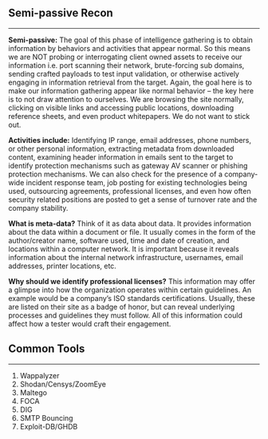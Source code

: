 ## Semi-passive Recon

---

**Semi-passive:** The goal of this phase of intelligence gathering is to obtain information by behaviors and activities that appear normal. So this means we are NOT probing or interrogating client owned assets to receive our information i.e. port scanning their network, brute-forcing sub domains, sending crafted payloads to test input validation, or otherwise actively engaging in information retrieval from the target. Again, the goal here is to make our information gathering appear like normal behavior – the key here is to not draw attention to ourselves. We are browsing the site normally, clicking on visible links and accessing public locations, downloading reference sheets, and even product whitepapers. We do not want to stick out.

**Activities include:** Identifying IP range, email addresses, phone numbers, or other personal information, extracting metadata from downloaded content, examining header information in emails sent to the target to identify protection mechanisms such as gateway AV scanner or phishing protection mechanisms. We can also check for the presence of a company-wide incident response team, job posting for existing technologies being used, outsourcing agreements, professional licenses, and even how often security related positions are posted to get a sense of turnover rate and the company stability.

**What is meta-data?** Think of it as data about data. It provides information about the data within a document or file. It usually comes in the form of the author/creator name, software used, time and date of creation, and locations within a computer network. It is important because it reveals information about the internal network infrastructure, usernames, email addresses, printer locations, etc.

**Why should we identify professional licenses?** This information may offer a glimpse into how the organization operates within certain guidelines. An example would be a company’s ISO standards certifications. Usually, these are listed on their site as a badge of honor, but can reveal underlying processes and guidelines they must follow. All of this information could affect how a tester would craft their engagement.

## Common Tools

---

1. Wappalyzer
2.  Shodan/Censys/ZoomEye
3. Maltego
4. FOCA
5. DIG
6. SMTP Bouncing
7. Exploit-DB/GHDB



